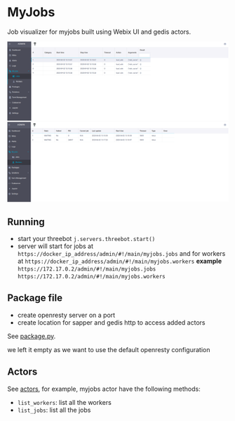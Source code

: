 # MyJobs

Job visualizer for myjobs built using Webix UI and gedis actors.

![myjobs1](./images/jobs.png)
![myjobs2](./images/workers.png)

## Running

- start your threebot `j.servers.threebot.start()`
- server will start for jobs  at `https://docker_ip_address/admin/#!/main/myjobs.jobs`
and for workers at `https://docker_ip_address/admin/#!/main/myjobs.workers`
**example** 
`https://172.17.0.2/admin/#!/main/myjobs.jobs`
`https://172.17.0.2/admin/#!/main/myjobs.workers`


## Package file

- create openresty server on a port
- create location for sapper and gedis http to access added actors

See [package.py](../package.py).

we left it empty as we want to use the default openresty configuration

## Actors

See [actors](../actors), for example, myjobs actor have the following methods:

- `list_workers`: list all the workers
- `list_jobs`: list all the jobs
